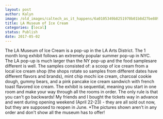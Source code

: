 ```yaml
---
layout: post
author: Kalyn
image: /old_images/caltech_as_it_happens/6a0105349b8251970b01b8d27be889970c.jpg
title: LA Museum of Ice Cream
categories: [local]
status: Publish
date: 2017-05-02
---
```


The LA Museum of Ice Cream is a pop-up in the LA Arts District. The 1 month long exhibit follows an extremely popular summer pop-up in NYC. The LA pop-up is much larger than the NY pop-up and the food samplesare different is well. The samples consisted of: a scoop of ice cream from a local ice cream shop (the shops rotate so samples from different dates have different flavors and brands), mint chip mochi ice cream, charcoal cookie dough, gummy bears, and a pink pancake ice cream sandwich with french toast flavored ice cream. The exhibit is sequential, meaning you start in one room and make your way through all the rooms in order. The only rule is that you can't go backwards! My friends and I bought the tickets way in advance and went during opening weekend (April 22-23) - they are all sold out now, but they are supposed to reopen in June. *The pictures shown aren't in any order and don't show all the museum has to offer!
